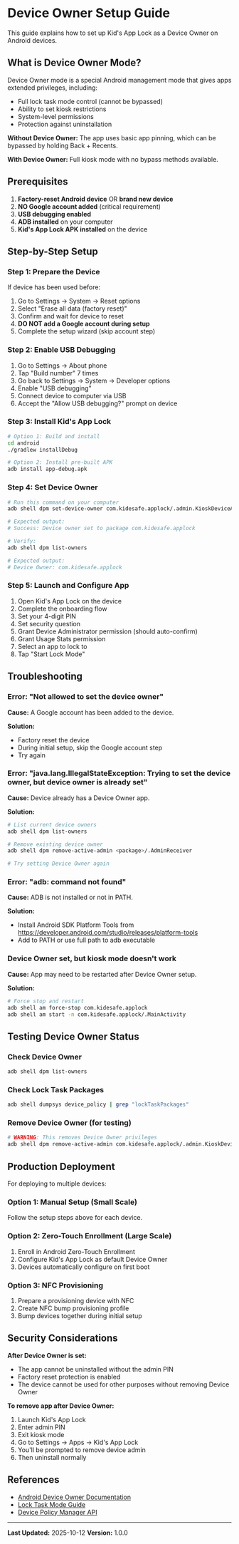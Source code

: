 # Device Owner Setup Guide

This guide explains how to set up Kid's App Lock as a Device Owner on Android devices.

## What is Device Owner Mode?

Device Owner mode is a special Android management mode that gives apps extended privileges, including:
- Full lock task mode control (cannot be bypassed)
- Ability to set kiosk restrictions
- System-level permissions
- Protection against uninstallation

**Without Device Owner:** The app uses basic app pinning, which can be bypassed by holding Back + Recents.

**With Device Owner:** Full kiosk mode with no bypass methods available.

## Prerequisites

1. **Factory-reset Android device** OR **brand new device**
2. **NO Google account added** (critical requirement)
3. **USB debugging enabled**
4. **ADB installed** on your computer
5. **Kid's App Lock APK installed** on the device

## Step-by-Step Setup

### Step 1: Prepare the Device

If device has been used before:
1. Go to Settings → System → Reset options
2. Select "Erase all data (factory reset)"
3. Confirm and wait for device to reset
4. **DO NOT add a Google account during setup**
5. Complete the setup wizard (skip account step)

### Step 2: Enable USB Debugging

1. Go to Settings → About phone
2. Tap "Build number" 7 times
3. Go back to Settings → System → Developer options
4. Enable "USB debugging"
5. Connect device to computer via USB
6. Accept the "Allow USB debugging?" prompt on device

### Step 3: Install Kid's App Lock

```bash
# Option 1: Build and install
cd android
./gradlew installDebug

# Option 2: Install pre-built APK
adb install app-debug.apk
```

### Step 4: Set Device Owner

```bash
# Run this command on your computer
adb shell dpm set-device-owner com.kidesafe.applock/.admin.KioskDeviceAdminReceiver

# Expected output:
# Success: Device owner set to package com.kidesafe.applock

# Verify:
adb shell dpm list-owners

# Expected output:
# Device Owner: com.kidesafe.applock
```

### Step 5: Launch and Configure App

1. Open Kid's App Lock on the device
2. Complete the onboarding flow
3. Set your 4-digit PIN
4. Set security question
5. Grant Device Administrator permission (should auto-confirm)
6. Grant Usage Stats permission
7. Select an app to lock to
8. Tap "Start Lock Mode"

## Troubleshooting

### Error: "Not allowed to set the device owner"

**Cause:** A Google account has been added to the device.

**Solution:**
- Factory reset the device
- During initial setup, skip the Google account step
- Try again

### Error: "java.lang.IllegalStateException: Trying to set the device owner, but device owner is already set"

**Cause:** Device already has a Device Owner app.

**Solution:**
```bash
# List current device owners
adb shell dpm list-owners

# Remove existing device owner
adb shell dpm remove-active-admin <package>/.AdminReceiver

# Try setting Device Owner again
```

### Error: "adb: command not found"

**Cause:** ADB is not installed or not in PATH.

**Solution:**
- Install Android SDK Platform Tools from https://developer.android.com/studio/releases/platform-tools
- Add to PATH or use full path to adb executable

### Device Owner set, but kiosk mode doesn't work

**Cause:** App may need to be restarted after Device Owner setup.

**Solution:**
```bash
# Force stop and restart
adb shell am force-stop com.kidesafe.applock
adb shell am start -n com.kidesafe.applock/.MainActivity
```

## Testing Device Owner Status

### Check Device Owner

```bash
adb shell dpm list-owners
```

### Check Lock Task Packages

```bash
adb shell dumpsys device_policy | grep "lockTaskPackages"
```

### Remove Device Owner (for testing)

```bash
# WARNING: This removes Device Owner privileges
adb shell dpm remove-active-admin com.kidesafe.applock/.admin.KioskDeviceAdminReceiver
```

## Production Deployment

For deploying to multiple devices:

### Option 1: Manual Setup (Small Scale)

Follow the setup steps above for each device.

### Option 2: Zero-Touch Enrollment (Large Scale)

1. Enroll in Android Zero-Touch Enrollment
2. Configure Kid's App Lock as default Device Owner
3. Devices automatically configure on first boot

### Option 3: NFC Provisioning

1. Prepare a provisioning device with NFC
2. Create NFC bump provisioning profile
3. Bump devices together during initial setup

## Security Considerations

**After Device Owner is set:**
- The app cannot be uninstalled without the admin PIN
- Factory reset protection is enabled
- The device cannot be used for other purposes without removing Device Owner

**To remove app after Device Owner:**
1. Launch Kid's App Lock
2. Enter admin PIN
3. Exit kiosk mode
4. Go to Settings → Apps → Kid's App Lock
5. You'll be prompted to remove device admin
6. Then uninstall normally

## References

- [Android Device Owner Documentation](https://developer.android.com/work/dpc/dedicated-devices)
- [Lock Task Mode Guide](https://developer.android.com/work/dpc/dedicated-devices/lock-task-mode)
- [Device Policy Manager API](https://developer.android.com/reference/android/app/admin/DevicePolicyManager)

---

**Last Updated:** 2025-10-12
**Version:** 1.0.0
